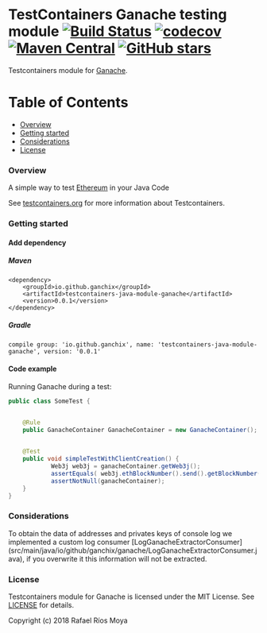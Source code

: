 # TestContainers Ganache testing module [![Build Status](https://travis-ci.org/ganchix/testcontainers-java-module-ganache.svg?branch=master)](https://travis-ci.org/ganchix/testcontainers-java-module-ganache) [![codecov](https://codecov.io/gh/ganchix/testcontainers-java-module-ganache/branch/master/graph/badge.svg)](https://codecov.io/gh/ganchix/testcontainers-java-module-ganache) [![Maven Central](https://maven-badges.herokuapp.com/maven-central/io.github.ganchix/testcontainers-java-module-ganache/badge.svg?style=plastic)](https://maven-badges.herokuapp.com/maven-central/io.github.ganchix/testcontainers-java-module-ganache) [![GitHub stars](https://img.shields.io/github/stars/badges/shields.svg?style=social&label=Star)](https://github.com/ganchix/testcontainers-java-module-ganache)

Testcontainers module for [Ganache](http://truffleframework.com/ganache/).

# Table of Contents
 
- [Overview](#overview)
- [Getting started](#getting-started)
- [Considerations](#considerations)
- [License](#license)


### Overview

A simple way to test [Ethereum](https://www.ethereum.org/) in your Java Code

See [testcontainers.org](https://www.testcontainers.org) for more information about Testcontainers.

### Getting started

#### Add dependency

##### Maven

```
<dependency>
    <groupId>io.github.ganchix</groupId>
    <artifactId>testcontainers-java-module-ganache</artifactId>
    <version>0.0.1</version>
</dependency>
```

##### Gradle

```
compile group: 'io.github.ganchix', name: 'testcontainers-java-module-ganache', version: '0.0.1'
```

#### Code example

Running Ganache during a test:

```java
public class SomeTest {


	@Rule
	public GanacheContainer GanacheContainer = new GanacheContainer();

    
	@Test
	public void simpleTestWithClientCreation() {
            Web3j web3j = ganacheContainer.getWeb3j();
            assertEquals( web3j.ethBlockNumber().send().getBlockNumber(), BigInteger.ZERO);
            assertNotNull(ganacheContainer);
	}
}
```

### Considerations
To obtain the data of addresses and privates keys of console log we implemented a custom log consumer [LogGanacheExtractorConsumer] (src/main/java/io/github/ganchix/ganache/LogGanacheExtractorConsumer.java), 
if you overwrite it this information will not be extracted.
 

### License

Testcontainers module for Ganache is licensed under the MIT License. See [LICENSE](LICENSE.md) for details.

Copyright (c) 2018 Rafael Ríos Moya


